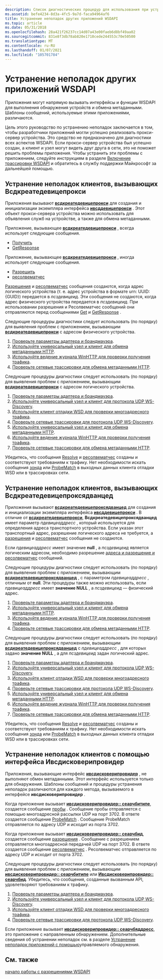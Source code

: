 ```yaml
---
description: Список диагностических процедур для использования при устранении неполадок в приложениях WSDAPI.
ms.assetid: befe4234-8d3a-4fc5-9a7d-faca94964af6
title: Устранение неполадок других приложений WSDAPI
ms.topic: article
ms.date: 05/31/2018
ms.openlocfilehash: 28a421f26237cc14d07a43e00faeb6d8bf49aa02
ms.sourcegitcommit: 831e8f3db78ab820e1710cede244553c70e50500
ms.translationtype: MT
ms.contentlocale: ru-RU
ms.lasthandoff: 01/07/2021
ms.locfileid: "105701784"
---
```

# <a name="troubleshooting-other-wsdapi-applications"></a>Устранение неполадок других приложений WSDAPI

Приложения могут напрямую вызывать интерфейсы и функции WSDAPI для выполнения обнаружения устройств и обмена метаданными. Шаблоны сообщений, используемые этими приложениями, различаются.

Цель этого руководство по устранению неполадок заключается в том, чтобы разработчики приложений могли успешно реализовать прокси-сервер устройства. Это средство не предназначено для диагностики всех аспектов WSDAPI. Если прокси-сервер устройства был успешно создан, а клиент и узел могут видеть друг друга в сети, это не поможет решить проблемы приложения. Чтобы устранить эти проблемы с приложением, следуйте инструкциям в разделе [Включение трассировки WSDAPI](enabling-wsdapi-tracing.md) и обратитесь в службу поддержки Майкрософт за дальнейшей помощью.

## <a name="troubleshooting-clients-calling-wsdcreatedeviceproxy"></a>Устранение неполадок клиентов, вызывающих Всдкреатедевицепрокси

Приложения вызывают [**всдкреатедевицепрокси**](/windows/desktop/api/WsdClient/nf-wsdclient-wsdcreatedeviceproxy) для создания и инициализации экземпляра интерфейса [**ивсддевицепрокси**](/windows/desktop/api/WsdClient/nn-wsdclient-iwsddeviceproxy) . Этот объект прокси-сервера устройства можно использовать для объявления служб на устройстве, а также для обмена метаданными.

Приложение, вызывающее [**всдкреатедевицепрокси**](/windows/desktop/api/WsdClient/nf-wsdclient-wsdcreatedeviceproxy) , всегда использует следующие сообщения.

-   [Получить](get--metadata-exchange--http-request-and-message.md)
-   [GetResponse](getresponse--metadata-exchange--message.md)

Приложение, вызывающее [**всдкреатедевицепрокси**](/windows/desktop/api/WsdClient/nf-wsdclient-wsdcreatedeviceproxy) , иногда использует следующие сообщения.

-   [Разрешить](resolve-message.md)
-   [ресолвематчес](resolvematches-message.md)

[Разрешения](resolve-message.md) и [ресолвематчес](resolvematches-message.md) сообщения создаются, когда адрес логического устройства (т. е. адрес устройства в формате urn: UUID: {GUID}) передается в *псздевицеид*. Эти сообщения не создаются, когда адрес физического устройства передается в *псздевицеид*. При использовании разрешения и Ресолвематчес сообщений они отправляются перед сообщениями [Get](get--metadata-exchange--http-request-and-message.md) и [GetResponse](getresponse--metadata-exchange--message.md) .

Следующие процедуры диагностики следует использовать (по порядку) для выявления проблем с приложением, вызывающим [**всдкреатедевицепрокси**](/windows/desktop/api/WsdClient/nf-wsdclient-wsdcreatedeviceproxy) с адресом физического устройства.

1.  [Проверьте параметры адаптера и брандмауэра](inspecting-adapter-and-firewall-settings.md).
2.  [Используйте универсальный узел и клиент для обмена метаданными HTTP](using-a-generic-host-and-client-for-http-metadata-exchange.md).
3.  [Используйте ведение журнала WinHTTP для проверки получения трафика](using-winhttp-logging-to-verify-get-traffic.md).
4.  [Проверьте сетевые трассировки для обмена метаданными HTTP](inspecting-network-traces-for-http-metadata-exchange.md).

Следующие процедуры диагностики следует использовать (по порядку) для выявления проблем с приложением, вызывающим [**всдкреатедевицепрокси**](/windows/desktop/api/WsdClient/nf-wsdclient-wsdcreatedeviceproxy) с адресом логического устройства.

1.  [Проверьте параметры адаптера и брандмауэра](inspecting-adapter-and-firewall-settings.md).
2.  [Используйте универсальный узел и клиент для протокола UDP WS-Discovery](using-a-generic-host-and-client-for-udp-ws-discovery.md).
3.  [Используйте клиент отладки WSD для проверки многоадресного трафика](using-wsddebug-client-to-verify-multicast-traffic.md).
4.  [Проверьте сетевые трассировки для протокола UDP WS-Discovery](inspecting-network-traces-for-udp-ws-discovery.md).
5.  [Используйте универсальный узел и клиент для обмена метаданными HTTP](using-a-generic-host-and-client-for-http-metadata-exchange.md).
6.  [Используйте ведение журнала WinHTTP для проверки получения трафика](using-winhttp-logging-to-verify-get-traffic.md).
7.  [Проверьте сетевые трассировки для обмена метаданными HTTP](inspecting-network-traces-for-http-metadata-exchange.md).

Убедитесь, что сообщения [Resolve](resolve-message.md) и [ресолвематчес](resolvematches-message.md) созданы и соответствуют требованиям к трафику. Нет необходимости искать сообщения [зонда](probe-message.md) или [ProbeMatch](probematches-message.md) в выходных данных клиента отладки WSD или в трассировках сети.

## <a name="troubleshooting-clients-calling-wsdcreatedeviceproxyadvanced"></a>Устранение неполадок клиентов, вызывающих Всдкреатедевицепроксядванцед

Приложения вызывают [**всдкреатедевицепроксядванцед**](/windows/desktop/api/WsdClient/nf-wsdclient-wsdcreatedeviceproxyadvanced) для создания и инициализации экземпляра интерфейса [**ивсддевицепрокси**](/windows/desktop/api/WsdClient/nn-wsdclient-iwsddeviceproxy) . В отличие от [**всдкреатедевицепрокси**](/windows/desktop/api/WsdClient/nf-wsdclient-wsdcreatedeviceproxy), **Всдкреатедевицепроксядванцед** имеет параметр *пдевицеаддресс* , который используется для определения адреса транспортного устройства. Если указан этот транспортный адрес, разрешение логического адреса не требуется, а [разрешения](resolve-message.md) и [ресолвематчес](resolvematches-message.md) сообщения не создаются.

Если *пдевицеаддресс* имеет значение **null** , а *псздевицеид* является логическим адресом, необходимо разрешение [адреса и разрешение и](resolve-message.md) [ресолвематчес](resolvematches-message.md) сообщений.

Следующие процедуры диагностики следует использовать (по порядку) для выявления проблем с приложением, вызывающим [**всдкреатедевицепроксядванцед**](/windows/desktop/api/WsdClient/nf-wsdclient-wsdcreatedeviceproxyadvanced) , с параметром _пдевицеаддресс_ , отличным от **null**. Эти процедуры также можно использовать, если *пдевицеаддресс* имеет **значение NULL** , а *псздевицеид* — физический адрес.

1.  [Проверьте параметры адаптера и брандмауэра](inspecting-adapter-and-firewall-settings.md).
2.  [Используйте универсальный узел и клиент для обмена метаданными HTTP](using-a-generic-host-and-client-for-http-metadata-exchange.md).
3.  [Используйте ведение журнала WinHTTP для проверки получения трафика](using-winhttp-logging-to-verify-get-traffic.md).
4.  [Проверьте сетевые трассировки для обмена метаданными HTTP](inspecting-network-traces-for-http-metadata-exchange.md).

Следующие процедуры диагностики следует использовать (по порядку) для выявления проблем с приложением, вызывающим [**всдкреатедевицепроксядванцед**](/windows/desktop/api/WsdClient/nf-wsdclient-wsdcreatedeviceproxyadvanced) с *пдевицеаддресс* , для которых задано **значение NULL** , а для *псздевицеид* задан логический адрес.

1.  [Проверьте параметры адаптера и брандмауэра](inspecting-adapter-and-firewall-settings.md).
2.  [Используйте универсальный узел и клиент для протокола UDP WS-Discovery](using-a-generic-host-and-client-for-udp-ws-discovery.md).
3.  [Используйте клиент отладки WSD для проверки многоадресного трафика](using-wsddebug-client-to-verify-multicast-traffic.md).
4.  [Проверьте сетевые трассировки для протокола UDP WS-Discovery](inspecting-network-traces-for-udp-ws-discovery.md).
5.  [Используйте универсальный узел и клиент для обмена метаданными HTTP](using-a-generic-host-and-client-for-http-metadata-exchange.md).
6.  [Используйте ведение журнала WinHTTP для проверки получения трафика](using-winhttp-logging-to-verify-get-traffic.md).
7.  [Проверьте сетевые трассировки для обмена метаданными HTTP](inspecting-network-traces-for-http-metadata-exchange.md).

Убедитесь, что сообщения [Resolve](resolve-message.md) и [ресолвематчес](resolvematches-message.md) созданы и соответствуют требованиям к трафику. Нет необходимости искать сообщения [зонда](probe-message.md) или [ProbeMatch](probematches-message.md) в выходных данных клиента отладки WSD или в трассировках сети.

## <a name="troubleshooting-clients-using-the-iwsdiscoveryprovider-interface"></a>Устранение неполадок клиентов с помощью интерфейса Ивсдисковерипровидер

Приложения, вызывающие интерфейс [**ивсдисковерипровидер**](/windows/desktop/api/WsdDisco/nn-wsddisco-iwsdiscoveryprovider) , не выполняют обмен метаданными. Этот интерфейс используется только для обнаружения. Шаблоны сообщений и процедуры устранения неполадок различаются для каждого метода, вызываемого в интерфейсе **ивсдисковерипровидер** .

Когда приложение вызывает [**ивсдисковерипровидер:: сеарчбитипе**](/windows/desktop/api/WsdDisco/nf-wsddisco-iwsdiscoveryprovider-searchbytype), создается сообщение [пробы](probe-message.md) . Сообщение пробы отправляется с помощью многоадресной рассылки UDP на порт 3702. В ответе создается сообщение [ProbeMatch](probematches-message.md) . Сообщение ProbeMatch отправляется по адресу UDP и исходит из порта 3702.

Когда приложение вызывает [**ивсдисковерипровидер:: сеарчбид**](/windows/desktop/api/WsdDisco/nf-wsddisco-iwsdiscoveryprovider-searchbyid), создается сообщение [разрешения](resolve-message.md) . Сообщение с разрешением отправляется многоадресной передачей UDP на порт 3702. В ответе создается сообщение [ресолвематчес](resolvematches-message.md) . Ресолвематчес отправляется по адресу UDP и исходит от порта 3702.

Следующие процедуры диагностики следует использовать (по порядку) для выявления проблем с приложением, вызывающим [**ивсдисковерипровидер:: сеарчбитипе**](/windows/desktop/api/WsdDisco/nf-wsddisco-iwsdiscoveryprovider-searchbytype) или [**Ивсдисковерипровидер:: сеарчбид**](/windows/desktop/api/WsdDisco/nf-wsddisco-iwsdiscoveryprovider-searchbyid). Убедитесь, что сообщения, созданные вызванным API, удовлетворяют требованиям к трафику.

1.  [Проверьте параметры адаптера и брандмауэра](inspecting-adapter-and-firewall-settings.md).
2.  [Используйте универсальный узел и клиент для протокола UDP WS-Discovery](using-a-generic-host-and-client-for-udp-ws-discovery.md).
3.  [Используйте клиент отладки WSD для проверки многоадресного трафика](using-wsddebug-client-to-verify-multicast-traffic.md).
4.  [Проверьте сетевые трассировки для протокола UDP WS-Discovery](inspecting-network-traces-for-udp-ws-discovery.md).

Если приложение вызывает [**ивсдисковерипровидер:: сеарчбяддресс**](/windows/desktop/api/WsdDisco/nf-wsddisco-iwsdiscoveryprovider-searchbyaddress), это приложение с направленным обнаружением. Дополнительные сведения об устранении неполадок см. в разделе [Устранение неполадок приложений с помощью](troubleshooting-applications-using-directed-discovery.md)управляемого обнаружения.

## <a name="related-topics"></a>См. также

<dl> <dt>

[начало работы с разрешениями WSDAPI](getting-started-with-wsdapi-troubleshooting.md)
</dt> </dl>

 

 



